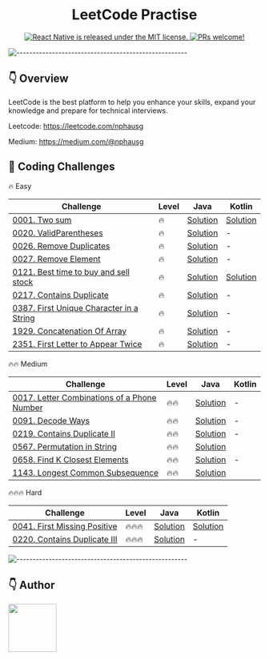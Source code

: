 <h1 align="center"> LeetCode Practise </h1>

<p align="center">
  <a href="https://github.com/facebook/react-native/blob/HEAD/LICENSE">
    <img src="https://img.shields.io/badge/license-MIT-blue.svg" alt="React Native is released under the MIT license." />
  </a>
  <a href="https://reactnative.dev/docs/contributing">
    <img src="https://img.shields.io/badge/PRs-welcome-brightgreen.svg" alt="PRs welcome!" />
  </a>
</p>

![-----------------------------------------------------](https://raw.githubusercontent.com/andreasbm/readme/master/assets/lines/colored.png)

## 👇 Overview

LeetCode is the best platform to help you enhance your skills, expand your knowledge and prepare for technical
interviews.

Leetcode: https://leetcode.com/nphausg

Medium: https://medium.com/@nphausg

## 💎 Coding Challenges

🔥 Easy

| Challenge                                                                                                    | Level | Java                                                                        | Kotlin                                                       |
|--------------------------------------------------------------------------------------------------------------|-------|-----------------------------------------------------------------------------|--------------------------------------------------------------|
| [0001. Two sum](https://leetcode.com/problems/two-sum)                                                       | 🔥    | [Solution](src/com/nphausg/leetcode/easy/TwoSumJava.java)                   | [Solution](src/com/nphausg/leetcode/easy/TwoSum.kt)          |
| [0020. ValidParentheses](https://leetcode.com/problems/valid-parentheses)                                    | 🔥    | [Solution](src/com/nphausg/leetcode/easy/ValidParentheses.java)             | -                                                            |
| [0026. Remove Duplicates](https://leetcode.com/problems/remove-duplicates-from-sorted-array)                 | 🔥    | [Solution](src/com/nphausg/leetcode/easy/RemoveDuplicates.java)             | -                                                            |
| [0027. Remove Element](https://leetcode.com/problems/remove-element)                                         | 🔥    | [Solution](src/com/nphausg/leetcode/easy/RemoveElement.java)                | -                                                            |
| [0121. Best time to buy and sell stock](https://leetcode.com/problems/best-time-to-buy-and-sell-stock)       | 🔥    | [Solution](src/com/nphausg/leetcode/easy/BuyAndSellStockJava.java)            | [Solution](src/com/nphausg/leetcode/easy/BuyAndSellStock.kt) |
| [0217. Contains Duplicate](https://leetcode.com/problems/contains-duplicate)                                 | 🔥    | [Solution](src/com/nphausg/leetcode/easy/ContainsDuplicate.java)            | -                                                            |
| [0387. First Unique Character in a String](https://leetcode.com/problems/first-unique-character-in-a-string) | 🔥    | [Solution](src/com/nphausg/leetcode/easy/FirstUniqueCharacterInAString.java) | -                                                            |
| [1929. Concatenation Of Array](https://leetcode.com/problems/concatenation-of-array)                         | 🔥    | [Solution](src/com/nphausg/leetcode/easy/ConcatenationArray.java)           | -                                                            |
| [2351. First Letter to Appear Twice](https://leetcode.com/problems/first-letter-to-appear-twice)             | 🔥    | [Solution](src/com/nphausg/leetcode/easy/FirstLetterToAppearTwice.java)     | -                                                            |

🔥🔥 Medium

| Challenge                                                                                                          | Level | Java                                                                      | Kotlin |
|--------------------------------------------------------------------------------------------------------------------|-------|---------------------------------------------------------------------------|--------|
| [0017. Letter Combinations of a Phone Number](https://leetcode.com/problems/letter-combinations-of-a-phone-number) | 🔥🔥  | [Solution](src/com/nphausg/leetcode/medium/LetterCombinations.java)       | -      |
| [0091. Decode Ways ](https://leetcode.com/problems/decode-ways)                                                    | 🔥🔥  | [Solution](src/com/nphausg/leetcode/medium/DecodeWays.java)               | -      |
| [0219. Contains Duplicate II](https://leetcode.com/problems/contains-duplicate-ii)                                 | 🔥🔥  | [Solution](src/com/nphausg/leetcode/easy/ContainsDuplicate2.java)         | -      |
| [0567. Permutation in String](https://leetcode.com/problems/permutation-in-string)                                 | 🔥🔥  | [Solution](src/com/nphausg/leetcode/medium/PermutationInString.java)      |
| [0658. Find K Closest Elements](https://leetcode.com/problems/find-k-closest-elements)                             | 🔥🔥  | [Solution](src/com/nphausg/leetcode/medium/FindClosestElements.java)      | -      |
| [1143. Longest Common Subsequence](https://leetcode.com/problems/longest-common-subsequence)                       | 🔥🔥  | [Solution](src/com/nphausg/leetcode/medium/LongestCommonSubsequence.java) |

🔥🔥🔥 Hard

| Challenge                                                                            | Level  | Java                                                                | Kotlin                                                            |
|--------------------------------------------------------------------------------------|--------|---------------------------------------------------------------------|-------------------------------------------------------------------|
| [0041. First Missing Positive](https://leetcode.com/problems/first-missing-positive) | 🔥🔥🔥 | [Solution](src/com/nphausg/leetcode/hard/FirstMissingPositive.java) | [Solution](src/com/nphausg/leetcode/hard/FirstMissingPositive.kt) |
| [0220. Contains Duplicate III](https://leetcode.com/problems/contains-duplicate-iii) | 🔥🔥🔥 | [Solution](src/com/nphausg/leetcode/hard/ContainsDuplicate3.java)   | -                                                                 |

![-----------------------------------------------------](https://raw.githubusercontent.com/andreasbm/readme/master/assets/lines/colored.png)

## 👇 Author

<p>
    <a href="https://nphausg.medium.com/" target="_blank">
    <img src="https://avatars2.githubusercontent.com/u/13111806?s=400&u=f09b6160dbbe2b7eeae0aeb0ab4efac0caad57d7&v=4" width="96" height="96" alt="">
    </a>
</p>
